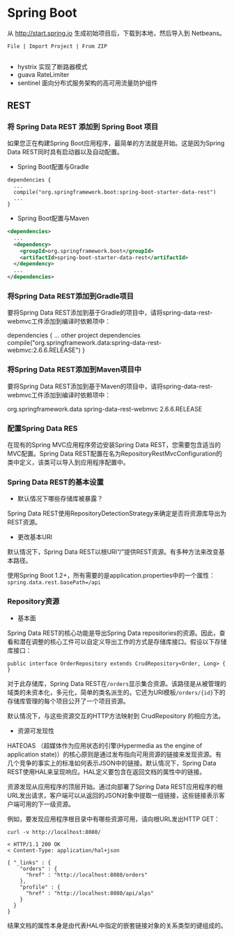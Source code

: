 #  Spring Boot

从 http://start.spring.io 生成初始项目后，下载到本地，然后导入到 Netbeans。

`File | Import Project | From ZIP`

## 
- hystrix 实现了断路器模式
- guava RateLimiter
- sentinel 面向分布式服务架构的高可用流量防护组件
## REST

### 将 Spring Data REST 添加到 Spring Boot 项目

如果您正在构建Spring Boot应用程序，最简单的方法就是开始。这是因为Spring Data REST同时具有启动器以及自动配置。

* Spring Boot配置与Gradle
```test
dependencies {
  ...
  compile("org.springframework.boot:spring-boot-starter-data-rest")
  ...
}
```
* Spring Boot配置与Maven
```xml
<dependencies>
  ...
  <dependency>
    <groupId>org.springframework.boot</groupId>
    <artifactId>spring-boot-starter-data-rest</artifactId>
  </dependency>
  ...
</dependencies>
```

### 将Spring Data REST添加到Gradle项目

要将Spring Data REST添加到基于Gradle的项目中，请将spring-data-rest-webmvc工件添加到编译时依赖项中：

dependencies {
  … other project dependencies
  compile("org.springframework.data:spring-data-rest-webmvc:2.6.6.RELEASE")
}

### 将Spring Data REST添加到Maven项目中

要将Spring Data REST添加到基于Maven的项目中，请将spring-data-rest-webmvc工件添加到编译时依赖项中：

<dependency>
  <groupId>org.springframework.data</groupId>
  <artifactId>spring-data-rest-webmvc</artifactId>
  <version>2.6.6.RELEASE</version>
</dependency>

### 配置Spring Data RES

在现有的Spring MVC应用程序旁边安装Spring Data REST，您需要包含适当的MVC配置。Spring Data REST配置在名为RepositoryRestMvcConfiguration的类中定义，该类可以导入到应用程序配置中。

### Spring Data REST的基本设置

* 默认情况下哪些存储库被暴露？

Spring Data REST使用RepositoryDetectionStrategy来确定是否将资源库导出为REST资源。

* 更改基本URI

默认情况下，Spring Data REST以根URI“/”提供REST资源。有多种方法来改变基本路径。

使用Spring Boot 1.2+，所有需要的是application.properties中的一个属性：
`spring.data.rest.basePath=/api`

### Repository资源

* 基本面

Spring Data REST的核心功能是导出Spring Data repositories的资源。因此，查看和潜在调整的核心工件可以自定义导出工作的方式是存储库接口。假设以下存储库接口：

`public interface OrderRepository extends CrudRepository<Order, Long> { }`

对于此存储库，Spring Data REST在`/orders`显示集合资源。该路径是从被管理的域类的未资本化，多元化，简单的类名派生的。它还为URI模板`/orders/{id}`下的存储库管理的每个项目公开了一个项目资源。

默认情况下，与这些资源交互的HTTP方法映射到 CrudRepository 的相应方法。

* 资源可发现性

HATEOAS （超媒体作为应用状态的引擎(Hypermedia as the engine of application state)）的核心原则是通过发布指向可用资源的链接来发现资源。有几个竞争的事实上的标准如何表示JSON中的链接。默认情况下，Spring Data REST使用HAL来呈现响应。HAL定义要包含在返回文档的属性中的链接。



资源发现从应用程序的顶层开始。通过向部署了Spring Data REST应用程序的根URL发出请求，客户端可以从返回的JSON对象中提取一组链接，这些链接表示客户端可用的下一级资源。

例如，要发现应用程序根目录中有哪些资源可用，请向根URL发出HTTP GET：
```text
curl -v http://localhost:8080/

< HTTP/1.1 200 OK
< Content-Type: application/hal+json

{ "_links" : {
    "orders" : {
      "href" : "http://localhost:8080/orders"
    },
    "profile" : {
      "href" : "http://localhost:8080/api/alps"
    }
  }
}
```
结果文档的属性本身是由代表HAL中指定的嵌套链接对象的关系类型的键组成的。
